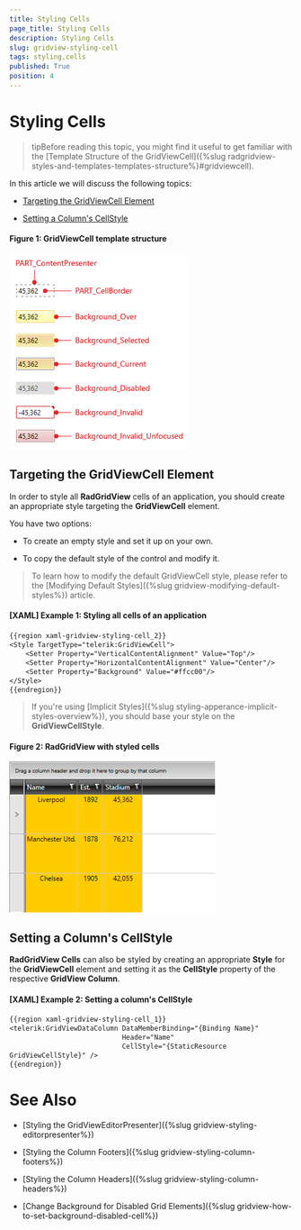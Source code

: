 ```yaml
---
title: Styling Cells
page_title: Styling Cells
description: Styling Cells
slug: gridview-styling-cell
tags: styling,cells
published: True
position: 4
---
```


# Styling Cells

>tipBefore reading this topic, you might find it useful to get familiar with the [Template Structure of the GridViewCell]({%slug radgridview-styles-and-templates-templates-structure%}#gridviewcell).

In this article we will discuss the following topics:

* [Targeting the GridViewCell Element](#targeting-the-gridviewcell-element)

* [Setting a Column's CellStyle](#setting-a-columns-cellstyle)

#### __Figure 1: GridViewCell template structure__

![GridViewCell template structure](images/gridviewcell-template.png)

## Targeting the GridViewCell Element

In order to style all __RadGridView__ cells of an application, you should create an appropriate style targeting the __GridViewCell__ element.

You have two options:

* To create an empty style and set it up on your own.

* To copy the default style of the control and modify it.

>To learn how to modify the default GridViewCell style, please refer to the [Modifying Default Styles]({%slug gridview-modifying-default-styles%}) article.

#### __[XAML] Example 1: Styling all cells of an application__

	{{region xaml-gridview-styling-cell_2}}
	<Style TargetType="telerik:GridViewCell">
		<Setter Property="VerticalContentAlignment" Value="Top"/>
		<Setter Property="HorizontalContentAlignment" Value="Center"/>
		<Setter Property="Background" Value="#ffcc00"/>
	</Style>
	{{endregion}}

>If you're using [Implicit Styles]({%slug styling-apperance-implicit-styles-overview%}), you should base your style on the __GridViewCellStyle__.

#### __Figure 2: RadGridView with styled cells__

![RadGridView with styled cells](images/RadGridView-Cell-Styled.png)

## Setting a Column's CellStyle

__RadGridView Cells__ can also be styled by creating an appropriate __Style__ for the **GridViewCell** element and setting it as the __CellStyle__ property of the respective __GridView Column__. 

#### __[XAML] Example 2: Setting a column's CellStyle__

	{{region xaml-gridview-styling-cell_1}}
	<telerik:GridViewDataColumn DataMemberBinding="{Binding Name}"
                                Header="Name"
                                CellStyle="{StaticResource GridViewCellStyle}" />
	{{endregion}}

# See Also

 * [Styling the GridViewEditorPresenter]({%slug gridview-styling-editorpresenter%})

 * [Styling the Column Footers]({%slug gridview-styling-column-footers%})

 * [Styling the Column Headers]({%slug gridview-styling-column-headers%})

 * [Change Background for Disabled Grid Elements]({%slug gridview-how-to-set-background-disabled-cell%})
